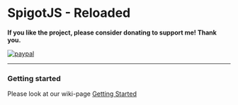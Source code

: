 # SpigotJS - Reloaded
**If you like the project, please consider donating to support me! Thank you.**

[![paypal](https://www.paypalobjects.com/en_US/i/btn/btn_donateCC_LG.gif)](https://www.paypal.com/cgi-bin/webscr?cmd=_s-xclick&hosted_button_id=A72LG8TP75BHG&source=url)

------------
### Getting started
Please look at our wiki-page [Getting Started](https://github.com/SpigotJS/SpigotJS-Reloaded/wiki/Getting-Started "Getting Started")
